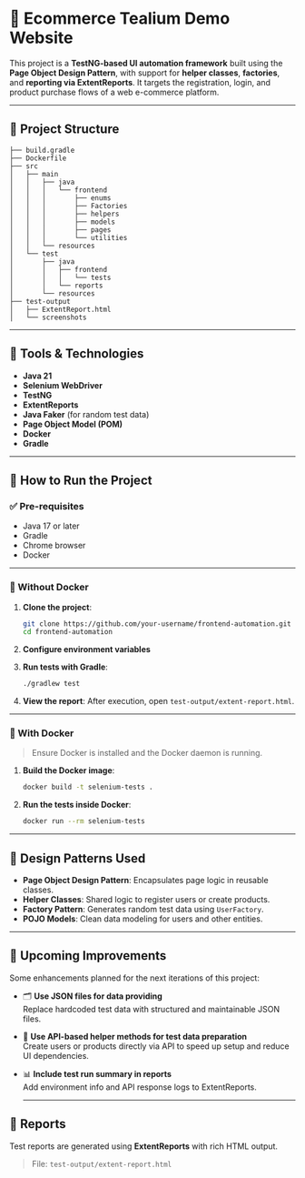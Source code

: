 # 🧪 Ecommerce Tealium Demo Website

This project is a **TestNG-based UI automation framework** built using the **Page Object Design Pattern**, with support for **helper classes**, **factories**, and **reporting via ExtentReports**. It targets the registration, login, and product purchase flows of a web e-commerce platform.

---

## 📁 Project Structure

```
├── build.gradle
├── Dockerfile
├── src
│   ├── main
│   │   ├── java
│   │   │   └── frontend
│   │   │       ├── enums
│   │   │       ├── Factories
│   │   │       ├── helpers
│   │   │       ├── models
│   │   │       ├── pages
│   │   │       └── utilities
│   │   └── resources
│   └── test
│       ├── java
│       │   ├── frontend
│       │   │   └── tests
│       │   └── reports
│       └── resources
├── test-output
│   ├── ExtentReport.html
│   └── screenshots
```

---

## 🔧 Tools & Technologies

- **Java 21**
- **Selenium WebDriver**
- **TestNG**
- **ExtentReports**
- **Java Faker** (for random test data)
- **Page Object Model (POM)**
- **Docker** 
- **Gradle** 

---

## 🚀 How to Run the Project

### ✅ Pre-requisites

- Java 17 or later
- Gradle
- Chrome browser
- Docker

---

### 🔄 Without Docker

1. **Clone the project**:
   ```bash
   git clone https://github.com/your-username/frontend-automation.git
   cd frontend-automation
   ```

2. **Configure environment variables** 

3. **Run tests with Gradle**:
   ```bash
   ./gradlew test
   ```

4. **View the report**:
   After execution, open `test-output/extent-report.html`.

---

### 🐳 With Docker

> Ensure Docker is installed and the Docker daemon is running.

1. **Build the Docker image**:
   ```bash
   docker build -t selenium-tests .
   ```

2. **Run the tests inside Docker**:
   ```bash
   docker run --rm selenium-tests
   ```
---

## 🧠 Design Patterns Used

- **Page Object Design Pattern**: Encapsulates page logic in reusable classes.
- **Helper Classes**: Shared logic to register users or create products.
- **Factory Pattern**: Generates random test data using `UserFactory`.
- **POJO Models**: Clean data modeling for users and other entities.

---

## 🔧 Upcoming Improvements

Some enhancements planned for the next iterations of this project:

- 🗂 **Use JSON files for data providing**  
  Replace hardcoded test data with structured and maintainable JSON files.

- 🔄 **Use API-based helper methods for test data preparation**  
  Create users or products directly via API to speed up setup and reduce UI dependencies.

- 📊 **Include test run summary in reports**  
  Add environment info and API response logs to ExtentReports.
  
  ---


## 📄 Reports

Test reports are generated using **ExtentReports** with rich HTML output.

> File: `test-output/extent-report.html`




